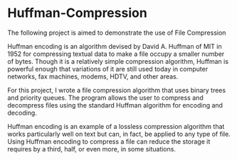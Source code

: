 # Huffman-Compression
The following project is aimed to demonstrate the use of File Compression 

Huffman encoding is an algorithm devised by David A. Huffman of MIT in 1952 for compressing textual data to make a file occupy a smaller number of bytes. Though it is a relatively simple compression algorithm, Huffman is powerful enough that variations of it are still used today in computer networks, fax machines, modems, HDTV, and other areas. 

For this project, I wrote a file compression algorithm that uses binary trees and priority queues. The program allows the user to compress and decompress files using the standard Huffman algorithm for encoding and decoding.
   
Huffman encoding is an example of a lossless compression algorithm that works particularly well on text but can, in fact, be applied to any type of file. Using Huffman encoding to compress a file can reduce the storage it requires by a third, half, or even more, in some situations. 
